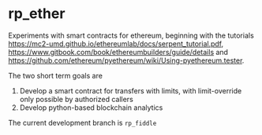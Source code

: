 # rp_ether

Experiments with smart contracts for ethereum, beginning with the tutorials 
https://mc2-umd.github.io/ethereumlab/docs/serpent_tutorial.pdf, https://www.gitbook.com/book/ethereumbuilders/guide/details and https://github.com/ethereum/pyethereum/wiki/Using-pyethereum.tester.

The two short term goals are

1. Develop a smart contract for transfers with limits, with limit-override only possible by authorized callers
2. Develop python-based blockchain analytics

The current development branch is `rp_fiddle`